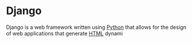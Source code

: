 # Django

Django is a web framework written using [Python](/wiki/Python) that allows for the design of web applications that generate [HTML](/wiki/HTML) dynami